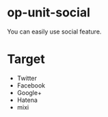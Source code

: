 op-unit-social
===

You can easily use social feature.

# Target

* Twitter
* Facebook
* Google+
* Hatena
* mixi
